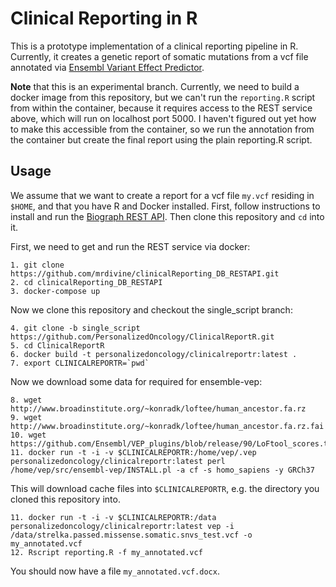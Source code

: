 # Clinical Reporting in R

This is a prototype implementation of a clinical reporting pipeline in R.
Currently, it creates a genetic report of somatic mutations from a vcf file annotated via [Ensembl Variant Effect Predictor](https://github.com/Ensembl/ensembl-vep).

**Note** that this is an experimental branch. Currently, we need to build a docker image from this repository, but we can't run the `reporting.R` script from within the container, because it requires access to the REST service above, which will run on localhost port 5000. I haven't figured out yet how to make this accessible from the container, so we run the annotation from the container but create the final report using the plain reporting.R script.

## Usage

We assume that we want to create a report for a vcf file `my.vcf` residing in `$HOME`, and that you have R and Docker installed. First, follow instructions to install and run the [Biograph REST API](https://github.com/mrdivine/clinicalReporting_DB_RESTAPI). Then clone this repository and `cd` into it.

First, we need to get and run the REST service via docker:

```
1. git clone https://github.com/mrdivine/clinicalReporting_DB_RESTAPI.git
2. cd clinicalReporting_DB_RESTAPI
3. docker-compose up
```

Now we clone this repository and checkout the single_script branch:

```
4. git clone -b single_script https://github.com/PersonalizedOncology/ClinicalReportR.git
5. cd ClinicalReportR
6. docker build -t personalizedoncology/clinicalreportr:latest .
7. export CLINICALREPORTR=`pwd`
```

Now we download some data for required for ensemble-vep:

```
8. wget http://www.broadinstitute.org/~konradk/loftee/human_ancestor.fa.rz
9. wget http://www.broadinstitute.org/~konradk/loftee/human_ancestor.fa.rz.fai
10. wget https://github.com/Ensembl/VEP_plugins/blob/release/90/LoFtool_scores.txt
11. docker run -t -i -v $CLINICALREPORTR:/home/vep/.vep personalizedoncology/clinicalreportr:latest perl /home/vep/src/ensembl-vep/INSTALL.pl -a cf -s homo_sapiens -y GRCh37
```

This will download cache files into `$CLINICALREPORTR`, e.g. the directory you cloned this repository into. 

```
11. docker run -t -i -v $CLINICALREPORTR:/data personalizedoncology/clinicalreportr:latest vep -i /data/strelka.passed.missense.somatic.snvs_test.vcf -o my_annotated.vcf
12. Rscript reporting.R -f my_annotated.vcf
```

You should now have a file `my_annotated.vcf.docx`.

